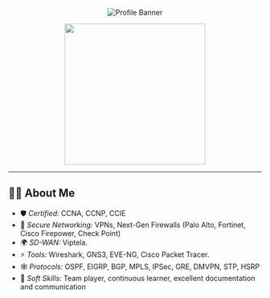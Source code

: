 
<!-- Dynamic Network Engineer GitHub Profile README Template -->

<!-- Animated Banner -->
<p align="center">
  <img src=""C:\Users\Admin\Pictures\Saved Pictures\WhatsApp Image 2025-10-08 at 6.09.15 PM.jpeg"lines=🌐+Network+Engineer+%7C+CCNA+CCNP+CCIE;VPN+%2B+Next-Gen+Firewall+%2B+SD-WAN;NOC+Automation+Enthusiast;DevOps+%7C+Cloud+%7C+Open+Source;Let's+Connect+and+Collaborate!+🚀" alt="Profile Banner"/>
</p>

<!-- Profile Intro GIF -->
<p align="center">
  <img src="https://media.giphy.com/media/l0MYt5jPR6QX5pnqM/giphy.gif" width="280"/>
</p>

---

## 👨‍💻 About Me

- 🛡️ *Certified:* CCNA, CCNP, CCIE
- 🔐 *Secure Networking:* VPNs, Next-Gen Firewalls (Palo Alto, Fortinet, Cisco Firepower, Check Point)
- 🌍 *SD-WAN:* Viptela.
- ⚡ *Tools:* Wireshark, GNS3, EVE-NG, Cisco Packet Tracer.
- 🕸️ *Protocols:* OSPF, EIGRP, BGP, MPLS, IPSec, GRE, DMVPN, STP, HSRP
- 🎯 *Soft Skills:* Team player, continuous learner, excellent documentation and communication

